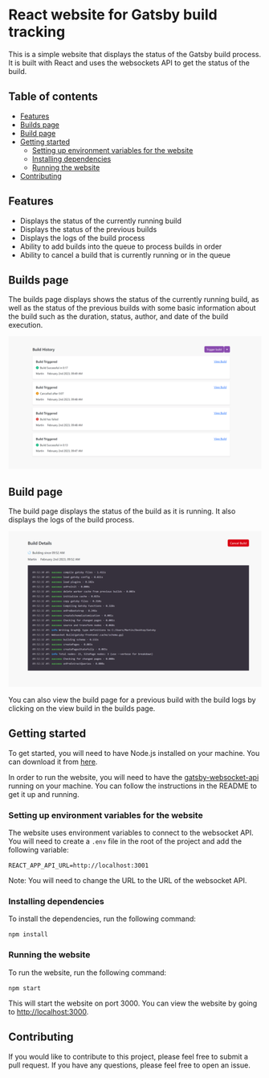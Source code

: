 # React website for Gatsby build tracking

This is a simple website that displays the status of the Gatsby build process. It is built with React and uses the websockets API to get the status of the build.

## Table of contents

- [Features](#features)
- [Builds page](#builds-page)
- [Build page](#build-page)
- [Getting started](#getting-started)
  - [Setting up environment variables for the website](#setting-up-environment-variables-for-the-website)
  - [Installing dependencies](#installing-dependencies)
  - [Running the website](#running-the-website)
- [Contributing](#contributing)

## Features

- Displays the status of the currently running build
- Displays the status of the previous builds
- Displays the logs of the build process
- Ability to add builds into the queue to process builds in order
- Ability to cancel a build that is currently running or in the queue

## Builds page

The builds page displays shows the status of the currently running build, as well as the status of the previous builds with some basic information about the build such as the duration, status, author, and date of the build execution.

![Builds page](public/builds-page.png)

## Build page

The build page displays the status of the build as it is running. It also displays the logs of the build process.

![Build page](public/build-page.png)

You can also view the build page for a previous build with the build logs by clicking on the view build in the builds page.

## Getting started

To get started, you will need to have Node.js installed on your machine. You can download it from [here](https://nodejs.org/en/download/).

In order to run the website, you will need to have the [gatsby-websocket-api](https://github.com/martinholecekmax/gatsby-websocket-api) running on your machine. You can follow the instructions in the README to get it up and running.

### Setting up environment variables for the website

The website uses environment variables to connect to the websocket API. You will need to create a `.env` file in the root of the project and add the following variable:

```
REACT_APP_API_URL=http://localhost:3001
```

Note: You will need to change the URL to the URL of the websocket API.

### Installing dependencies

To install the dependencies, run the following command:

```
npm install
```

### Running the website

To run the website, run the following command:

```
npm start
```

This will start the website on port 3000. You can view the website by going to [http://localhost:3000](http://localhost:3000).

## Contributing

If you would like to contribute to this project, please feel free to submit a pull request. If you have any questions, please feel free to open an issue.
